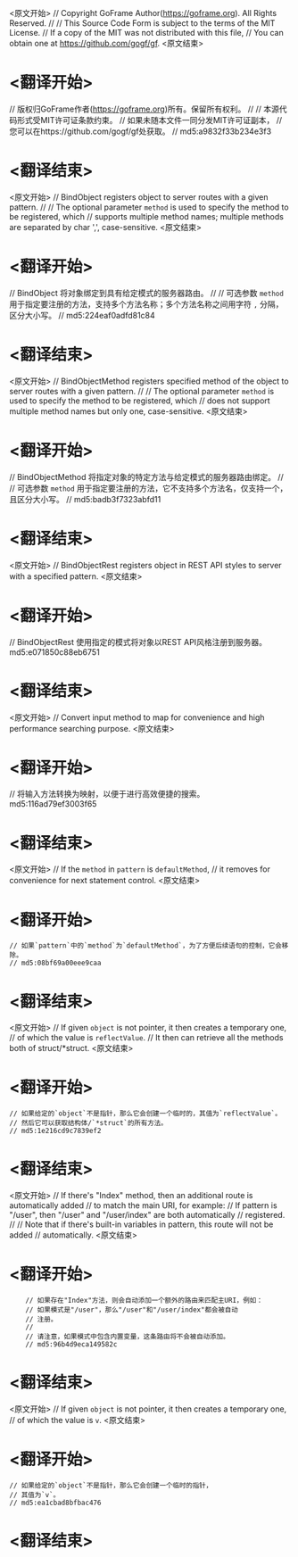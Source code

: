 
<原文开始>
// Copyright GoFrame Author(https://goframe.org). All Rights Reserved.
//
// This Source Code Form is subject to the terms of the MIT License.
// If a copy of the MIT was not distributed with this file,
// You can obtain one at https://github.com/gogf/gf.
<原文结束>

# <翻译开始>
// 版权归GoFrame作者(https://goframe.org)所有。保留所有权利。
//
// 本源代码形式受MIT许可证条款约束。
// 如果未随本文件一同分发MIT许可证副本，
// 您可以在https://github.com/gogf/gf处获取。
// md5:a9832f33b234e3f3
# <翻译结束>


<原文开始>
// BindObject registers object to server routes with a given pattern.
//
// The optional parameter `method` is used to specify the method to be registered, which
// supports multiple method names; multiple methods are separated by char ',', case-sensitive.
<原文结束>

# <翻译开始>
// BindObject 将对象绑定到具有给定模式的服务器路由。
//
// 可选参数 `method` 用于指定要注册的方法，支持多个方法名称；多个方法名称之间用字符 `,` 分隔，区分大小写。
// md5:224eaf0adfd81c84
# <翻译结束>


<原文开始>
// BindObjectMethod registers specified method of the object to server routes with a given pattern.
//
// The optional parameter `method` is used to specify the method to be registered, which
// does not support multiple method names but only one, case-sensitive.
<原文结束>

# <翻译开始>
// BindObjectMethod 将指定对象的特定方法与给定模式的服务器路由绑定。
// 
// 可选参数 `method` 用于指定要注册的方法，它不支持多个方法名，仅支持一个，且区分大小写。
// md5:badb3f7323abfd11
# <翻译结束>


<原文开始>
// BindObjectRest registers object in REST API styles to server with a specified pattern.
<原文结束>

# <翻译开始>
// BindObjectRest 使用指定的模式将对象以REST API风格注册到服务器。 md5:e071850c88eb6751
# <翻译结束>


<原文开始>
// Convert input method to map for convenience and high performance searching purpose.
<原文结束>

# <翻译开始>
// 将输入方法转换为映射，以便于进行高效便捷的搜索。 md5:116ad79ef3003f65
# <翻译结束>


<原文开始>
	// If the `method` in `pattern` is `defaultMethod`,
	// it removes for convenience for next statement control.
<原文结束>

# <翻译开始>
	// 如果`pattern`中的`method`为`defaultMethod`，为了方便后续语句的控制，它会移除。
	// md5:08bf69a00eee9caa
# <翻译结束>


<原文开始>
	// If given `object` is not pointer, it then creates a temporary one,
	// of which the value is `reflectValue`.
	// It then can retrieve all the methods both of struct/*struct.
<原文结束>

# <翻译开始>
	// 如果给定的`object`不是指针，那么它会创建一个临时的，其值为`reflectValue`。
	// 然后它可以获取结构体/`*struct`的所有方法。
	// md5:1e216cd9c7839ef2
# <翻译结束>


<原文开始>
		// If there's "Index" method, then an additional route is automatically added
		// to match the main URI, for example:
		// If pattern is "/user", then "/user" and "/user/index" are both automatically
		// registered.
		//
		// Note that if there's built-in variables in pattern, this route will not be added
		// automatically.
<原文结束>

# <翻译开始>
		// 如果存在"Index"方法，则会自动添加一个额外的路由来匹配主URI，例如：
		// 如果模式是"/user"，那么"/user"和"/user/index"都会被自动
		// 注册。
		//
		// 请注意，如果模式中包含内置变量，这条路由将不会被自动添加。
		// md5:96b4d9eca149582c
# <翻译结束>


<原文开始>
	// If given `object` is not pointer, it then creates a temporary one,
	// of which the value is `v`.
<原文结束>

# <翻译开始>
	// 如果给定的`object`不是指针，那么它会创建一个临时的指针，
	// 其值为`v`。
	// md5:ea1cbad8bfbac476
# <翻译结束>

